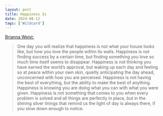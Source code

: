```yaml
---
layout: post
title: Happiness Is
date: 2024-08-12
tags: ['Wildcard']
---
```


[Brianna Weist:](https://www.briannawiest.com/)

> One day you will realize that happiness is not what your house looks like, but how you love the people within its walls. Happiness is not finding success by a certain time, but finding something you love so much time itself seems to disappear. Happiness is not thinking you have earned the world’s approval, but waking up each day and feeling so at peace within your own skin, quietly anticipating the day ahead, unconcerned with how you are perceived. Happiness is not having the best of everything, but the ability to make the best of anything. Happiness is knowing you are doing what you can with what you were given. Happiness is not something that comes to you when every problem is solved and all things are perfectly in place, but in the shining silver linings that remind us the light of day is always there, if you slow down enough to notice.
